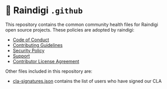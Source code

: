# 🏥 Raindigi `.github`

This repository contains the common community health files for Raindigi open source projects. These policies are adopted by raindigi:

- [Code of Conduct](./CODE_OF_CONDUCT.md)
- [Contributing Guidelines](./CONTRIBUTING.md)
- [Security Policy](./SECURITY.md)
- [Support](./SUPPORT.md)
- [Contributor License Agreement](./CLA.md)

Other files included in this repository are:

- [cla-signatures.json](./cla-signatures.json) contains the list of users who have signed our CLA
